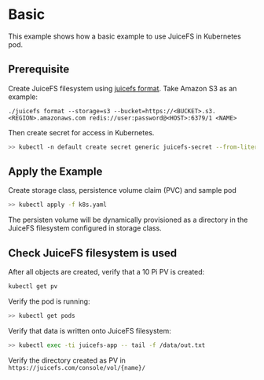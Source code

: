 # Basic

This example shows how a basic example to use JuiceFS in Kubernetes pod.

## Prerequisite

Create JuiceFS filesystem using [juicefs format](https://github.com/juicedata/juicefs/#format-a-volume). Take Amazon S3 as an example:

```
./juicefs format --storage=s3 --bucket=https://<BUCKET>.s3.<REGION>.amazonaws.com redis://user:password@<HOST>:6379/1 <NAME>
```



Then create secret for access in Kubernetes.

```sh
>> kubectl -n default create secret generic juicefs-secret --from-literal=metaurl=redis://user:password@<HOST>:6379/1
```

## Apply the Example

Create storage class, persistence volume claim (PVC) and sample pod

```sh
>> kubectl apply -f k8s.yaml
```

The persisten volume will be dynamically provisioned as a directory in the JuiceFS filesystem configured in storage class.

## Check JuiceFS filesystem is used

After all objects are created, verify that a 10 Pi PV is created:

```sh
kubectl get pv
```

Verify the pod is running:

```sh
>> kubectl get pods
```

Verify that data is written onto JuiceFS filesystem:

```sh
>> kubectl exec -ti juicefs-app -- tail -f /data/out.txt
```

Verify the directory created as PV in `https://juicefs.com/console/vol/{name}/`
